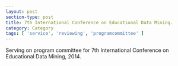 ```yaml
---
layout: post
section-type: post
title: 7th International Conference on Educational Data Mining.
category: Category
tags: [ 'service', 'reviewing', 'programcommittee' ]
---
```

Serving on program committee for 7th International Conference on Educational Data Mining, 2014.

